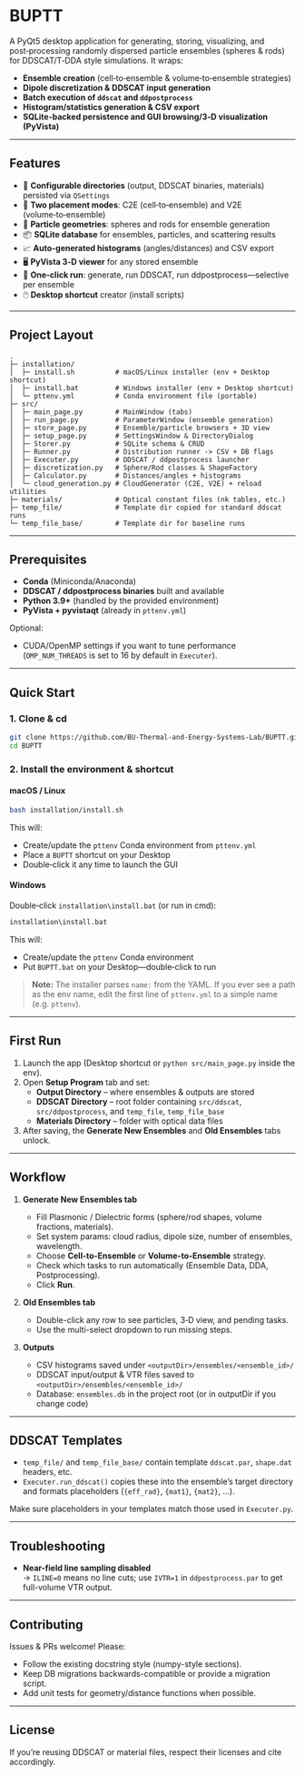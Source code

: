 # BUPTT

A PyQt5 desktop application for generating, storing, visualizing, and post‑processing randomly dispersed particle ensembles (spheres & rods) for DDSCAT/T‑DDA style simulations. It wraps:

- **Ensemble creation** (cell‑to‑ensemble & volume‑to‑ensemble strategies)
- **Dipole discretization & DDSCAT input generation**
- **Batch execution of `ddscat` and `ddpostprocess`**
- **Histogram/statistics generation & CSV export**
- **SQLite-backed persistence and GUI browsing/3‑D visualization (PyVista)**

---

## Features

- 🔧 **Configurable directories** (output, DDSCAT binaries, materials) persisted via `QSettings`
- 🧪 **Two placement modes**: C2E (cell‑to‑ensemble) and V2E (volume‑to‑ensemble)
- 🔬 **Particle geometries**: spheres and rods for ensemble generation
- 📦 **SQLite database** for ensembles, particles, and scattering results
- 📈 **Auto-generated histograms** (angles/distances) and CSV export
- 🖥️ **PyVista 3‑D viewer** for any stored ensemble
- 🚀 **One‑click run**: generate, run DDSCAT, run ddpostprocess—selective per ensemble
- 🖱️ **Desktop shortcut** creator (install scripts)

---

## Project Layout

```
.
├─ installation/
│  ├─ install.sh          # macOS/Linux installer (env + Desktop shortcut)
│  ├─ install.bat         # Windows installer (env + Desktop shortcut)
│  └─ pttenv.yml          # Conda environment file (portable)
├─ src/
│  ├─ main_page.py        # MainWindow (tabs)
│  ├─ run_page.py         # ParameterWindow (ensemble generation)
│  ├─ store_page.py       # Ensemble/particle browsers + 3D view
│  ├─ setup_page.py       # SettingsWindow & DirectoryDialog
│  ├─ Storer.py           # SQLite schema & CRUD
│  ├─ Runner.py           # Distribution runner -> CSV + DB flags
│  ├─ Executer.py         # DDSCAT / ddpostprocess launcher
│  ├─ discretization.py   # Sphere/Rod classes & ShapeFactory
│  ├─ Calculator.py       # Distances/angles + histograms
│  └─ cloud_generation.py # CloudGenerator (C2E, V2E) + reload utilities
├─ materials/             # Optical constant files (nk tables, etc.)
├─ temp_file/             # Template dir copied for standard ddscat runs
└─ temp_file_base/        # Template dir for baseline runs
```

---

## Prerequisites

- **Conda** (Miniconda/Anaconda)
- **DDSCAT / ddpostprocess binaries** built and available
- **Python 3.9+** (handled by the provided environment)
- **PyVista + pyvistaqt** (already in `pttenv.yml`)

Optional:
- CUDA/OpenMP settings if you want to tune performance (`OMP_NUM_THREADS` is set to 16 by default in `Executer`).

---

## Quick Start

### 1. Clone & cd

```bash
git clone https://github.com/BU-Thermal-and-Energy-Systems-Lab/BUPTT.git
cd BUPTT
```

### 2. Install the environment & shortcut

#### macOS / Linux

```bash
bash installation/install.sh
```

This will:
- Create/update the `pttenv` Conda environment from `pttenv.yml`
- Place a `BUPTT` shortcut on your Desktop
- Double‑click it any time to launch the GUI

#### Windows

Double‑click `installation\install.bat` (or run in cmd):

```bat
installation\install.bat
```

This will:
- Create/update the `pttenv` Conda environment
- Put `BUPTT.bat` on your Desktop—double‑click to run

> **Note:** The installer parses `name:` from the YAML. If you ever see a path as the env name, edit the first line of `pttenv.yml` to a simple name (e.g. `pttenv`).

---

## First Run

1. Launch the app (Desktop shortcut or `python src/main_page.py` inside the env).
2. Open **Setup Program** tab and set:
   - **Output Directory** – where ensembles & outputs are stored
   - **DDSCAT Directory** – root folder containing `src/ddscat`, `src/ddpostprocess`, and `temp_file`, `temp_file_base`
   - **Materials Directory** – folder with optical data files
3. After saving, the **Generate New Ensembles** and **Old Ensembles** tabs unlock.

---

## Workflow

1. **Generate New Ensembles tab**  
   - Fill Plasmonic / Dielectric forms (sphere/rod shapes, volume fractions, materials).
   - Set system params: cloud radius, dipole size, number of ensembles, wavelength.
   - Choose **Cell-to-Ensemble** or **Volume-to-Ensemble** strategy.
   - Check which tasks to run automatically (Ensemble Data, DDA, Postprocessing).
   - Click **Run**.

2. **Old Ensembles tab**  
   - Double-click any row to see particles, 3‑D view, and pending tasks.  
   - Use the multi-select dropdown to run missing steps.

3. **Outputs**  
   - CSV histograms saved under `<outputDir>/ensembles/<ensemble_id>/`
   - DDSCAT input/output & VTR files saved to `<outputDir>/ensembles/<ensemble_id>/`
   - Database: `ensembles.db` in the project root (or in outputDir if you change code)

---

## DDSCAT Templates

- `temp_file/` and `temp_file_base/` contain template `ddscat.par`, `shape.dat` headers, etc.
- `Executer.run_ddscat()` copies these into the ensemble’s target directory and formats placeholders (`{eff_rad}`, `{mat1}`, `{mat2}`, …).

Make sure placeholders in your templates match those used in `Executer.py`.

---

## Troubleshooting

- **Near-field line sampling disabled**  
  → `ILINE=0` means no line cuts; use `IVTR=1` in `ddpostprocess.par` to get full-volume VTR output.

---

## Contributing

Issues & PRs welcome! Please:

- Follow the existing docstring style (numpy-style sections).
- Keep DB migrations backwards-compatible or provide a migration script.
- Add unit tests for geometry/distance functions when possible.

---

## License

If you’re reusing DDSCAT or material files, respect their licenses and cite accordingly.

```
